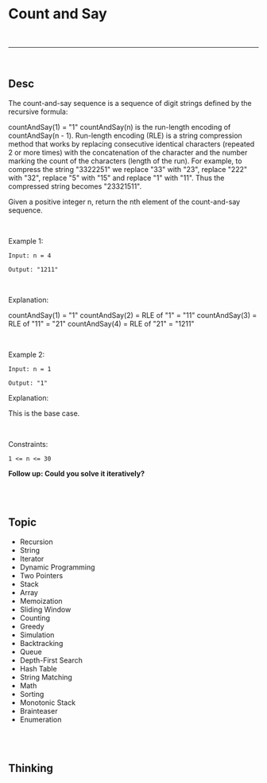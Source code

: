 # Count and Say

<br>

---

<br>

## Desc


The count-and-say sequence is a sequence of digit strings defined by the recursive formula:

countAndSay(1) = "1"
countAndSay(n) is the run-length encoding of countAndSay(n - 1).
Run-length encoding (RLE) is a string compression method that works by replacing consecutive identical characters (repeated 2 or more times) with the concatenation of the character and the number marking the count of the characters (length of the run). For example, to compress the string "3322251" we replace "33" with "23", replace "222" with "32", replace "5" with "15" and replace "1" with "11". Thus the compressed string becomes "23321511".

Given a positive integer n, return the nth element of the count-and-say sequence.

<br>

Example 1:

```
Input: n = 4

Output: "1211"
```

<br>

Explanation:

countAndSay(1) = "1"
countAndSay(2) = RLE of "1" = "11"
countAndSay(3) = RLE of "11" = "21"
countAndSay(4) = RLE of "21" = "1211"

<br>

Example 2:

```
Input: n = 1

Output: "1"
```

Explanation:

This is the base case.

<br>


Constraints:

```
1 <= n <= 30
```

__Follow up: Could you solve it iteratively?__

<br>
<br>

## Topic

* Recursion
* String
* Iterator
* Dynamic Programming
* Two Pointers
* Stack
* Array
* Memoization
* Sliding Window
* Counting
* Greedy
* Simulation
* Backtracking
* Queue
* Depth-First Search
* Hash Table
* String Matching
* Math
* Sorting
* Monotonic Stack
* Brainteaser
* Enumeration

<br>
<br>


## Thinking

<br>
